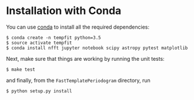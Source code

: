 Installation with Conda
=======================

You can use [conda](http://conda.pydata.org) to install all the required dependencies:

```
$ conda create -n tempfit python=3.5
$ source activate tempfit
$ conda install nfft jupyter notebook scipy astropy pytest matplotlib
```

Next, make sure that things are working by running the unit tests:

```
$ make test
```

and finally, from the `FastTemplatePeriodogram` directory, run

```
$ python setup.py install
```

